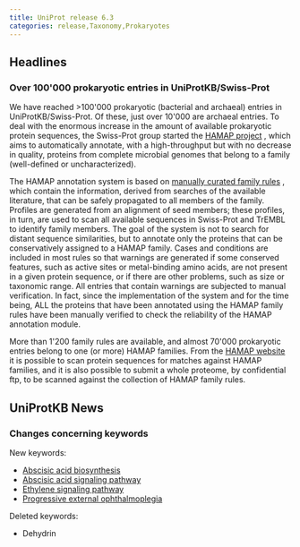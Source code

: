 ```yaml
---
title: UniProt release 6.3
categories: release,Taxonomy,Prokaryotes
---
```


## Headlines

### Over 100'000 prokaryotic entries in UniProtKB/Swiss-Prot

We have reached &gt;100'000 prokaryotic (bacterial and archaeal) entries in UniProtKB/Swiss-Prot. Of these, just over 10'000 are archaeal entries. To deal with the enormous increase in the amount of available prokaryotic protein sequences, the Swiss-Prot group started the [HAMAP project](http://www.expasy.org/sprot/hamap/) , which aims to automatically annotate, with a high-throughput but with no decrease in quality, proteins from complete microbial genomes that belong to a family (well-defined or uncharacterized).

The HAMAP annotation system is based on [manually curated family rules](http://www.expasy.org/sprot/hamap/families.html) , which contain the information, derived from searches of the available literature, that can be safely propagated to all members of the family. Profiles are generated from an alignment of seed members; these profiles, in turn, are used to scan all available sequences in Swiss-Prot and TrEMBL to identify family members. The goal of the system is not to search for distant sequence similarities, but to annotate only the proteins that can be conservatively assigned to a HAMAP family. Cases and conditions are included in most rules so that warnings are generated if some conserved features, such as active sites or metal-binding amino acids, are not present in a given protein sequence, or if there are other problems, such as size or taxonomic range. All entries that contain warnings are subjected to manual verification. In fact, since the implementation of the system and for the time being, ALL the proteins that have been annotated using the HAMAP family rules have been manually verified to check the reliability of the HAMAP annotation module.

More than 1'200 family rules are available, and almost 70'000 prokaryotic entries belong to one (or more) HAMAP families. From the [HAMAP website](http://www.expasy.org/sprot/hamap/) it is possible to scan protein sequences for matches against HAMAP families, and it is also possible to submit a whole proteome, by confidential ftp, to be scanned against the collection of HAMAP family rules.

  

## UniProtKB News

### Changes concerning keywords

New keywords:

-   [Abscisic acid biosynthesis](http://www.uniprot.org/keywords/KW-0937)
-   [Abscisic acid signaling pathway](http://www.uniprot.org/keywords/KW-0938)
-   [Ethylene signaling pathway](http://www.uniprot.org/keywords/KW-0936)
-   [Progressive external ophthalmoplegia](http://www.uniprot.org/keywords/KW-0935)

Deleted keywords:

-   Dehydrin
